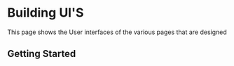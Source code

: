 # Building UI'S

This page shows the User interfaces of the various pages that are designed

## Getting Started

